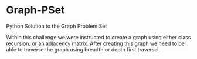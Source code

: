 # Graph-PSet
Python Solution to the Graph Problem Set

Within this challenge we were instructed to create a graph using either class recursion, or an adjacency matrix.
After creating this graph we need to be able to traverse the graph using breadth or depth first traversal.
